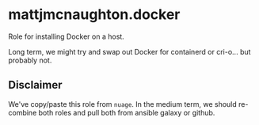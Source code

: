 # mattjmcnaughton.docker

Role for installing Docker on a host.

Long term, we might try and swap out Docker for containerd or cri-o... but
probably not.

## Disclaimer

We've copy/paste this role from `nuage`. In the medium term, we should
re-combine both roles and pull both from ansible galaxy or github.
